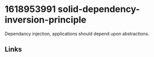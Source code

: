 # 1618953991 solid-dependency-inversion-principle

Dependancy injection, applications should depend upon abstractions.


## Links
